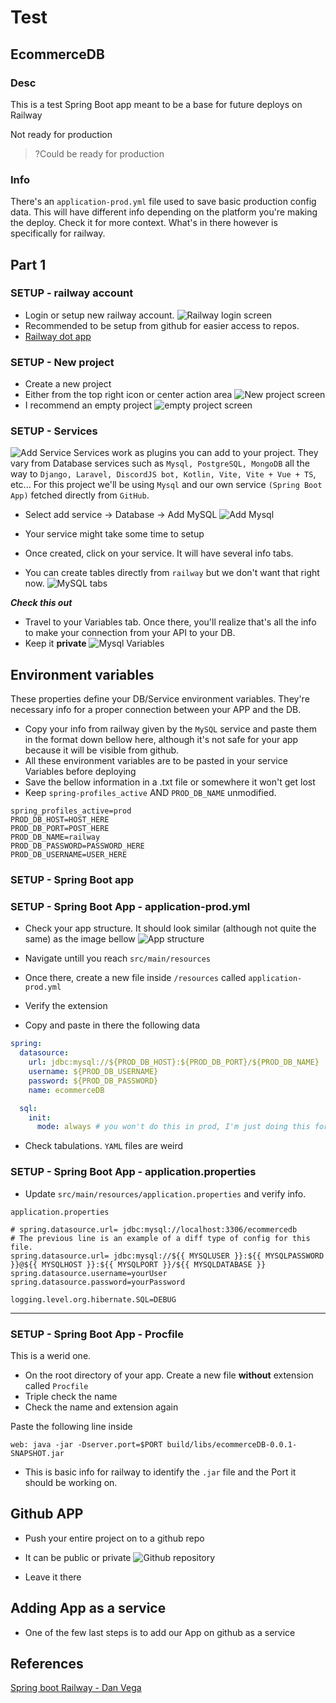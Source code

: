 # Test

## EcommerceDB

### Desc

This is a test Spring Boot app meant to be a base for future deploys on Railway

Not ready for production
> ?Could be ready for production

### Info

There's an ```application-prod.yml``` file used to save basic production config data. This will have different info depending on the platform you're making the deploy. Check it for more context. What's in there however is specifically for railway.

## Part 1

### SETUP - railway account

- Login or setup new railway account.
![Railway login screen](/img/login.png)
- Recommended to be setup from github for easier access to repos.
- [Railway dot app](railway.app)

### SETUP - New project

- Create a new project
- Either from the top right icon or center action area
![New project screen](/img/newProject.png)
- I recommend an empty project
![empty project screen](/img/empty.png)

### SETUP - Services


![Add Service](/img/addService.png)
Services work as plugins you can add to your project. They vary from Database services such as ```Mysql, PostgreSQL, MongoDB``` all the way to ```Django, Laravel, DiscordJS bot, Kotlin, Vite, Vite + Vue + TS```, etc... For this project we'll be using ```Mysql``` and our own service ```(Spring Boot App)``` fetched directly from ```GitHub```.

- Select add service -> Database -> Add MySQL
![Add Mysql](/img/mysql.png)

- Your service might take some time to setup 
- Once created, click on your service. It will have several info tabs.
- You can create tables directly from ```railway``` but we don't want that right now.
![MySQL tabs](/img/mysqltabs.png)

***Check this out***

- Travel to your Variables tab. Once there, you'll realize that's all the info to make your connection from your API to your DB.
- Keep it **private**
![Mysql Variables](/img/mysqlvariables.png)

## Environment variables

These properties define your DB/Service environment variables. They're necessary info for a proper connection between your APP and the DB.

- Copy your info from railway given by the ```MySQL``` service and paste them in the format down bellow here, although it's not safe for your app because it will be visible from github.
- All these environment variables are to be pasted in your service Variables before deploying
- Save the bellow information in a .txt file or somewhere it won't get lost
- Keep ```spring-profiles_active``` AND ```PROD_DB_NAME``` unmodified.

```properties
spring_profiles_active=prod
PROD_DB_HOST=HOST_HERE
PROD_DB_PORT=POST_HERE
PROD_DB_NAME=railway
PROD_DB_PASSWORD=PASSWORD_HERE
PROD_DB_USERNAME=USER_HERE
```

### SETUP - Spring Boot app

### SETUP - Spring Boot App - application-prod.yml

- Check your app structure. It should look similar (although not quite the same) as the image bellow
![App structure](/img/springAppStructure.png)
- Navigate untill you reach ```src/main/resources```
- Once there, create a new file inside ```/resources``` called ```application-prod.yml```
- Verify the extension

- Copy and paste in there the following data
```yml
spring:
  datasource:
    url: jdbc:mysql://${PROD_DB_HOST}:${PROD_DB_PORT}/${PROD_DB_NAME}
    username: ${PROD_DB_USERNAME}
    password: ${PROD_DB_PASSWORD}
    name: ecommerceDB

  sql:
    init:
      mode: always # you won't do this in prod, I'm just doing this for demo purposes
```
- Check tabulations. ```YAML``` files are weird

### SETUP - Spring Boot App - application.properties

- Update ```src/main/resources/application.properties``` 
and verify info.

```application.properties```
```properties
# spring.datasource.url= jdbc:mysql://localhost:3306/ecommercedb
# The previous line is an example of a diff type of config for this file.
spring.datasource.url= jdbc:mysql://${{ MYSQLUSER }}:${{ MYSQLPASSWORD }}@${{ MYSQLHOST }}:${{ MYSQLPORT }}/${{ MYSQLDATABASE }}
spring.datasource.username=yourUser
spring.datasource.password=yourPassword

logging.level.org.hibernate.SQL=DEBUG
```
---
### SETUP - Spring Boot App - Procfile

This is a werid one.
- On the root directory of your app. Create a new file **without** extension called ```Procfile```
- Triple check the name
- Check the name and extension again

Paste the following line inside
```
web: java -jar -Dserver.port=$PORT build/libs/ecommerceDB-0.0.1-SNAPSHOT.jar
```

- This is basic info for railway to identify the ```.jar``` file and the Port it should be working on.

## Github APP 

- Push your entire project on to a github repo
- It can be public or private
![Github repository](/img/githubProject.png)

- Leave it there

## Adding App as a service

- One of the few last steps is to add our App on github as a service

## References

[Spring boot Railway - Dan Vega](https://www.youtube.com/watch?v=5sVxvF47dcU&t=820s)